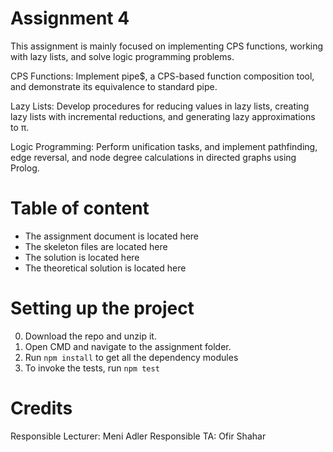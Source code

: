 # Assignment 4
This assignment is mainly focused on implementing CPS functions, working with lazy lists, and solve logic programming problems.

CPS Functions: Implement pipe$, a CPS-based function composition tool, and demonstrate its equivalence to standard pipe.

Lazy Lists: Develop procedures for reducing values in lazy lists, creating lazy lists with incremental reductions, and generating lazy approximations to π.

Logic Programming: Perform unification tasks, and implement pathfinding, edge reversal, and node degree calculations in directed graphs using Prolog.


# Table of content
* The assignment document is located here
* The skeleton files are located here
* The solution is located here
* The theoretical solution is located here

# Setting up the project
0. Download the repo and unzip it.
1. Open CMD and navigate to the assignment folder.
2. Run ```npm install``` to get all the dependency modules
3. To invoke the tests, run ```npm test```


# Credits
Responsible Lecturer: Meni Adler
Responsible TA: Ofir Shahar